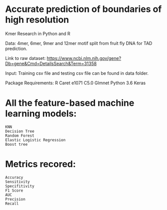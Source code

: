 # Accurate prediction of boundaries of high resolution

Kmer Research in Python and R

Data: 4mer, 6mer, 9mer and 12mer motif split from fruit fly DNA for TAD prediction.

Link to raw dataset: https://www.ncbi.nlm.nih.gov/gene?Db=gene&Cmd=DetailsSearch&Term=31358

Input: Training csv file and testing csv file can be found in data folder.

Package Requirements: R Caret e1071 C5.0 Glmnet Python 3.6 Keras

# All the feature-based machine learning models:

    KNN
    Decision Tree
    Random Forest
    Elastic Logistic Regression
    Boost tree

# Metrics recored:

    Accuracy
    Sensitivity
    Specifitivity
    F1 Score
    AUC
    Precision
    Recall
